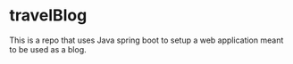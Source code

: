 # travelBlog
This is a repo that uses Java spring boot to setup a web application meant to be used as a blog.
